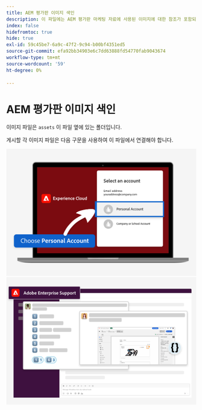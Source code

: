```yaml
---
title: AEM 평가판 이미지 색인
description: 이 파일에는 AEM 평가판 마케팅 자료에 사용된 이미지에 대한 참조가 포함되어 있습니다.
index: false
hidefromtoc: true
hide: true
exl-id: 59c45be7-6a9c-47f2-9c94-b00bf4351ed5
source-git-commit: efa92bb34903e6c7dd63888fd54770fab9043674
workflow-type: tm+mt
source-wordcount: '59'
ht-degree: 0%

---
```


# AEM 평가판 이미지 색인

이미지 파일은 `assets` 이 파일 옆에 있는 폴더입니다.

게시할 각 이미지 파일은 다음 구문을 사용하여 이 파일에서 연결해야 합니다.

![체험판 준비 이메일 이미지 개인 계정](./assets/select-personal-account.png)
![이메일 이미지 Slack](./assets/Slack-email-image.png)
